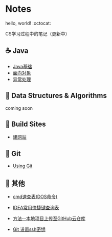 # Notes

hello, world! :octocat:

CS学习过程中的笔记（更新中）



## :coffee:  Java

* [Java基础](./notes/Java-basic.md)
* [面向对象](./notes/OOP-basic.md)
* [异常处理](./notes/Java-Exception-handling.md)



## :facepunch: Data Structures & Algorithms

coming soon



## :beer: ​Build Sites

* [建网站](./notes/Build_Sites.md)



## :star2: Git

* [Using Git](./notes/Using-Git.md)



## :ghost: 其他

* [cmd速查表(DOS命令)](./notes/others/cmd速查表(DOS命令).md)
* [IDEA常用快捷键查询表](./notes/others/IDEA常用快捷键查询表.md)
* [方法--本地项目上传至GitHub云仓库](./notes/others/方法--本地项目上传至GitHub云仓库.md)

* [Git 设置ssh密钥](./notes/others/setting_SSH_keys.md)